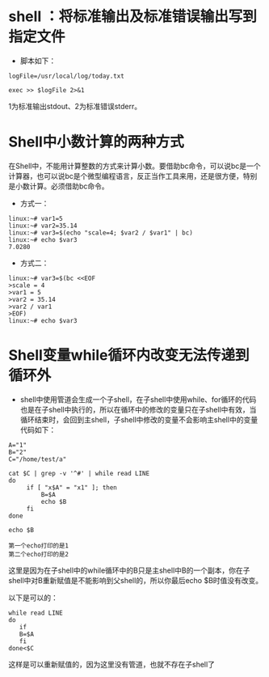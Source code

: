 # shell ：将标准输出及标准错误输出写到指定文件
- 脚本如下：
```
logFile=/usr/local/log/today.txt 

exec >> $logFile 2>&1 

```
 1为标准输出stdout、2为标准错误stderr。 
 
 # Shell中小数计算的两种方式
 在Shell中，不能用计算整数的方式来计算小数。要借助bc命令，可以说bc是一个计算器，也可以说bc是个微型编程语言，反正当作工具来用，还是很方便，特别是小数计算。必须借助bc命令。
 - 方式一：
 ```
linux:~# var1=5
linux:~# var2=35.14
linux:~# var3=$(echo "scale=4; $var2 / $var1" | bc)
linux:~# echo $var3
7.0280
 ```
 - 方式二：
 ```
 linux:~# var3=$(bc <<EOF
>scale = 4
>var1 = 5
>var2 = 35.14
>var2 / var1
>EOF)
linux:~# echo $var3
 ```
 # Shell变量while循环内改变无法传递到循环外
- shell中使用管道会生成一个子shell，在子shell中使用while、for循环的代码也是在子shell中执行的，所以在循环中的修改的变量只在子shell中有效，当循环结束时，会回到主shell，子shell中修改的变量不会影响主shell中的变量<br>
代码如下：
```
A="1"
B="2"
C="/home/test/a"

cat $C | grep -v '^#' | while read LINE
do
     if [ "x$A" = "x1" ]; then
         B=$A
         echo $B
     fi
done

echo $B

第一个echo打印的是1
第二个echo打印的是2
```
这里是因为在子shell中的while循环中的B只是主shell中B的一个副本，你在子shell中对B重新赋值是不能影响到父shell的，所以你最后echo $B时值没有改变。

以下是可以的：
```
while read LINE
do
   if
   B=$A
   fi
done<$C

```
这样是可以重新赋值的，因为这里没有管道，也就不存在子shell了
